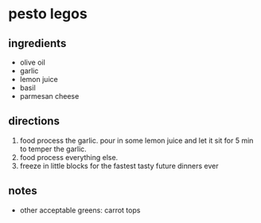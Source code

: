 # pesto legos

## ingredients
- olive oil
- garlic
- lemon juice
- basil 
- parmesan cheese

## directions
1. food process the garlic. pour in some lemon juice and let it sit for 5 min to temper the garlic.
1. food process everything else.
1. freeze in little blocks for the fastest tasty future dinners ever 

## notes
- other acceptable greens: carrot tops
